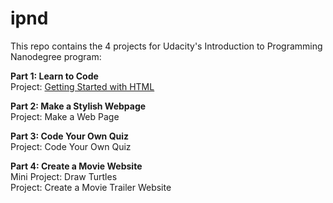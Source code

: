 # ipnd
This repo contains the 4 projects for Udacity's Introduction to Programming Nanodegree program:

<b>Part 1: Learn to Code</b>
<br>Project: <a href="https://tiifffany.github.io/ipnd/part1/project1.html">Getting Started with HTML</a>

<b>Part 2: Make a Stylish Webpage</b>
<br>Project: Make a Web Page

<b>Part 3: Code Your Own Quiz</b>
<br>Project: Code Your Own Quiz

<b>Part 4: Create a Movie Website</b>
<br>Mini Project: Draw Turtles
<br>Project: Create a Movie Trailer Website
